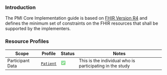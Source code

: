 ### Introduction

The PMI Core Implementation guide is based on [FHIR Version R4](http://hl7.org/fhir/R4/index.html) and defines the minimum set of constraints
on the FHIR resources that shall be supported by the implementers.  

### Resource Profiles

| Scope | Profile       | Status | Notes |
|------|---------------|----| ----------- |
| Participant Data | [`Patient`](StructureDefinition-pmi-patient.html) | ![Done](mustsupport.png) | This is the individual who is participating in the study |

